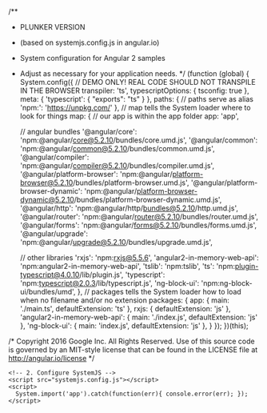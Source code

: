 /**
 * PLUNKER VERSION
 * (based on systemjs.config.js in angular.io)
 * System configuration for Angular 2 samples
 * Adjust as necessary for your application needs.
 */
(function (global) {
  System.config({
    // DEMO ONLY! REAL CODE SHOULD NOT TRANSPILE IN THE BROWSER
    transpiler: 'ts',
    typescriptOptions: {
      tsconfig: true
    },
    meta: {
      'typescript': {
        "exports": "ts"
      }
    },
    paths: {
      // paths serve as alias
      'npm:': 'https://unpkg.com/'
    },
    // map tells the System loader where to look for things
    map: {
      // our app is within the app folder
      app: 'app',

      // angular bundles
      '@angular/core': 'npm:@angular/core@5.2.10/bundles/core.umd.js',
      '@angular/common': 'npm:@angular/common@5.2.10/bundles/common.umd.js',
      '@angular/compiler': 'npm:@angular/compiler@5.2.10/bundles/compiler.umd.js',
      '@angular/platform-browser': 'npm:@angular/platform-browser@5.2.10/bundles/platform-browser.umd.js',
      '@angular/platform-browser-dynamic': 'npm:@angular/platform-browser-dynamic@5.2.10/bundles/platform-browser-dynamic.umd.js',
      '@angular/http': 'npm:@angular/http/bundles@5.2.10/http.umd.js',
      '@angular/router': 'npm:@angular/router@5.2.10/bundles/router.umd.js',
      '@angular/forms': 'npm:@angular/forms@5.2.10/bundles/forms.umd.js',
      '@angular/upgrade': 'npm:@angular/upgrade@5.2.10/bundles/upgrade.umd.js',

      // other libraries
      'rxjs':                       'npm:rxjs@5.5.6',
      'angular2-in-memory-web-api': 'npm:angular2-in-memory-web-api',
      'tslib':                      'npm:tslib',
      'ts':                         'npm:plugin-typescript@4.0.10/lib/plugin.js',
      'typescript':                 'npm:typescript@2.0.3/lib/typescript.js',
      'ng-block-ui':                'npm:ng-block-ui/bundles/umd',
    },
    // packages tells the System loader how to load when no filename and/or no extension
    packages: {
      app: {
        main: './main.ts',
        defaultExtension: 'ts'
      },
      rxjs: {
        defaultExtension: 'js'
      },
      'angular2-in-memory-web-api': {
        main: './index.js',
        defaultExtension: 'js'
      },
      'ng-block-ui': {
        main: 'index.js',
        defaultExtension: 'js'
      },
    }
  });
})(this);


/*
Copyright 2016 Google Inc. All Rights Reserved.
Use of this source code is governed by an MIT-style license that
can be found in the LICENSE file at http://angular.io/license
*/


    <!-- 2. Configure SystemJS -->
    <script src="systemjs.config.js"></script>
    <script>
      System.import('app').catch(function(err){ console.error(err); });
    </script>
    
    
